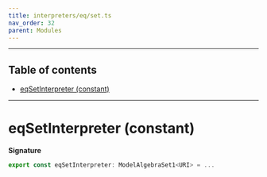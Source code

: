 ```yaml
---
title: interpreters/eq/set.ts
nav_order: 32
parent: Modules
---
```


---

<h2 class="text-delta">Table of contents</h2>

- [eqSetInterpreter (constant)](#eqsetinterpreter-constant)

---

# eqSetInterpreter (constant)

**Signature**

```ts
export const eqSetInterpreter: ModelAlgebraSet1<URI> = ...
```
